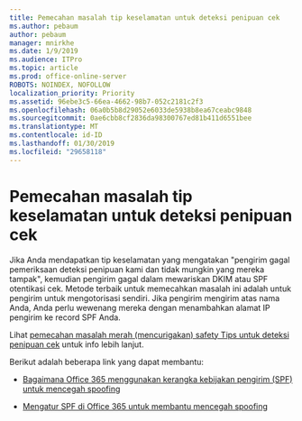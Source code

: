 ```yaml
---
title: Pemecahan masalah tip keselamatan untuk deteksi penipuan cek
ms.author: pebaum
author: pebaum
manager: mnirkhe
ms.date: 1/9/2019
ms.audience: ITPro
ms.topic: article
ms.prod: office-online-server
ROBOTS: NOINDEX, NOFOLLOW
localization_priority: Priority
ms.assetid: 96ebe3c5-66ea-4662-98b7-052c2181c2f3
ms.openlocfilehash: 06a0b5b8d29052e6033de5938b8ea67ceabc9848
ms.sourcegitcommit: 0ae6cbb8cf2836da98300767ed81b411d6551bee
ms.translationtype: MT
ms.contentlocale: id-ID
ms.lasthandoff: 01/30/2019
ms.locfileid: "29658118"
---
```

# <a name="troubleshooting-the-safety-tip-for-fraud-detection-checks"></a>Pemecahan masalah tip keselamatan untuk deteksi penipuan cek



Jika Anda mendapatkan tip keselamatan yang mengatakan "pengirim gagal pemeriksaan deteksi penipuan kami dan tidak mungkin yang mereka tampak", kemudian pengirim gagal dalam mewariskan DKIM atau SPF otentikasi cek. Metode terbaik untuk memecahkan masalah ini adalah untuk pengirim untuk mengotorisasi sendiri. Jika pengirim mengirim atas nama Anda, Anda perlu wewenang mereka dengan menambahkan alamat IP pengirim ke record SPF Anda.
  
Lihat [pemecahan masalah merah (mencurigakan) safety Tips untuk deteksi penipuan cek](https://blogs.msdn.microsoft.com/tzink/2016/11/02/troubleshooting-the-red-suspicious-safety-tip-for-fraud-detection-checks/) untuk info lebih lanjut. 
  
Berikut adalah beberapa link yang dapat membantu:
  
- [Bagaimana Office 365 menggunakan kerangka kebijakan pengirim (SPF) untuk mencegah spoofing](https://docs.microsoft.com/office365/SecurityCompliance/how-office-365-uses-spf-to-prevent-spoofing)
    
- [Mengatur SPF di Office 365 untuk membantu mencegah spoofing](https://docs.microsoft.com/office365/SecurityCompliance/set-up-spf-in-office-365-to-help-prevent-spoofing)
    

